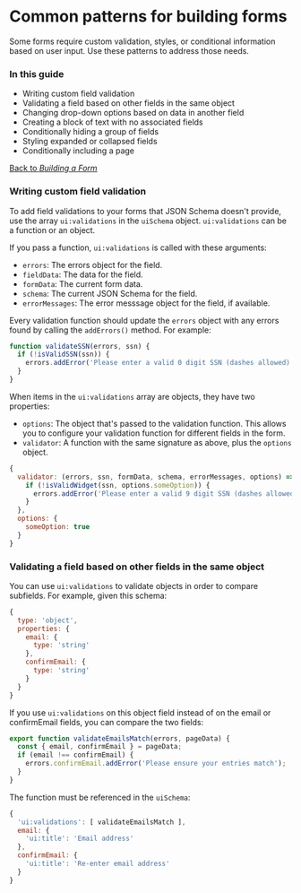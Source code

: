 # Common patterns for building forms

Some forms require custom validation, styles, or conditional information based on user input. Use these patterns to address those needs.

### In this guide

- Writing custom field validation
- Validating a field based on other fields in the same object
- Changing drop-down options based on data in another field
- Creating a block of text with no associated fields
- Conditionally hiding a group of fields
- Styling expanded or collapsed fields
- Conditionally including a page

[Back to *Building a Form*](building-a-form/README.md)

### Writing custom field validation

To add field validations to your forms that JSON Schema doesn't provide, use the array `ui:validations` in the `uiSchema` object. `ui:validations` can be a function or an object.

If you pass a function, `ui:validations` is called with these arguments:

- `errors`: The errors object for the field.
- `fieldData`: The data for the field.
- `formData`: The current form data.
- `schema`: The current JSON Schema for the field.
- `errorMessages`: The error messsage object for the field, if available.

Every validation function should update the `errors` object with any errors found by calling the `addErrors()` method. For example:

```js
function validateSSN(errors, ssn) {
  if (!isValidSSN(ssn)) {
    errors.addError('Please enter a valid 0 digit SSN (dashes allowed)');
  }
}
```

When items in the `ui:validations` array are objects, they have two properties:

- `options`: The object that's passed to the validation function. This allows you to configure your validation function for different fields in the form.
- `validator`: A function with the same signature as above, plus the `options` object.

```js
{
  validator: (errors, ssn, formData, schema, errorMessages, options) => {
    if (!isValidWidget(ssn, options.someOption)) {
      errors.addError('Please enter a valid 9 digit SSN (dashes allowed)');
    }
  },
  options: {
    someOption: true
  }
}
```

### Validating a field based on other fields in the same object

You can use `ui:validations` to validate objects in order to compare subfields. For example, given this schema:

```js
{
  type: 'object',
  properties: {
    email: {
      type: 'string'
    },
    confirmEmail: {
      type: 'string'
    }
  }
}
```

If you use `ui:validations` on this object field instead of on the email or confirmEmail fields, you can compare the two fields:

```js
export function validateEmailsMatch(errors, pageData) {
  const { email, confirmEmail } = pageData;
  if (email !== confirmEmail) {
    errors.confirmEmail.addError('Please ensure your entries match');
  }
}
```

The function must be referenced in the `uiSchema`:

```js
{
  'ui:validations': [ validateEmailsMatch ],
  email: {
    'ui:title': 'Email address'
  },
  confirmEmail: {
    'ui:title': 'Re-enter email address'
  }
}
```
